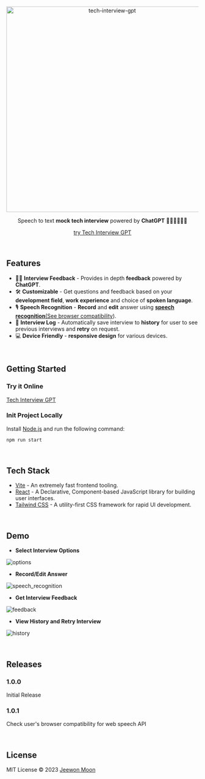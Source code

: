 <br>
<p align="center">
<a href="https://tech-interview-gpt.vercel.app/" target="_blank" rel="noopener">
<img width="539" alt="tech-interview-gpt" src="https://github.com/moonkorea00/moonkorea/assets/78708082/1a8284ef-79c3-4879-854c-00da859dc6d6">
</a>

</p>

<p align="center">
  Speech to text <b>mock tech interview</b> powered by <b>ChatGPT</b> 🧑‍💻👩‍💻👨‍💻
</p>

<p align="center">
  <a href="https://tech-interview-gpt.vercel.app/" target="_blank" rel="noopener">try Tech Interview GPT</a>
</p>

<br>

## Features

- 🧑‍💻 **Interview Feedback** - Provides in depth <b>feedback</b> powered by <b>ChatGPT</b>.
- 🛠 **Customizable** - Get questions and feedback based on your <b>development field</b>, <b>work experience</b> and choice of <b>spoken language</b>.
- 🎙 **Speech Recognition** - <b>Record</b> and <b>edit</b> answer using <a href="https://developer.mozilla.org/en-US/docs/Web/API/Web_Speech_API" target="_blank" rel="noopener"><b>speech recognition</b>(<a href="https://developer.mozilla.org/en-US/docs/Web/API/Web_Speech_API#browser_compatibility" target="_blank" rel="noopener">See browser compatibility</a>)</a>.
- 📝 **Interview Log** - Automatically save interview to <b>history</b> for user to see previous interviews and <b>retry</b> on request.
- 💻 **Device Friendly** - <b>responsive design</b> for various devices.

<br>

## Getting Started

### Try it Online

[Tech Interview GPT](https://tech-interview-gpt.vercel.app/)

### Init Project Locally

Install [Node.js](https://nodejs.org/) and run the following command:

```bash
npm run start
```

<br>

## Tech Stack

- [Vite](https://vitejs.dev) - An extremely fast frontend tooling.
- [React](https://react.dev/) - A Declarative, Component-based JavaScript library for building user interfaces.
- [Tailwind CSS](https://tailwindcss.com/) - A utility-first CSS framework for rapid UI development.

<br>

## Demo

- **Select Interview Options**

![options](https://github.com/moonkorea00/moonkorea/assets/78708082/4d582932-9940-4310-809c-2fa51ec8e0a4)


- **Record/Edit Answer**

![speech_recognition](https://github.com/moonkorea00/tech-interview-GPT/assets/78708082/e6226cfe-18fa-457e-9475-2e811a739220)


- **Get Interview Feedback**

![feedback](https://github.com/moonkorea00/moonkorea/assets/78708082/f55de37f-c5b2-4d70-9246-cdb5f47a33df)


- **View History and Retry Interview**

![history](https://github.com/moonkorea00/moonkorea/assets/78708082/588d1cd5-6cf6-4aba-be8e-3cbb54ea74c4)


<br>

## Releases

### 1.0.0

Initial Release

### 1.0.1

Check user's browser compatibility for web speech API

<br>

## License

MIT License © 2023 [Jeewon Moon](https://github.com/moonkorea00)